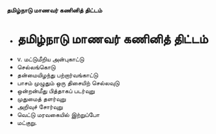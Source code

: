 **தமிழ்நாடு மாணவர் கணினித் திட்டம்**
- # தமிழ்நாடு மாணவர் கணினித் திட்டம்
- v. மட்டுமீறிய அன்புகாட்டு
- செல்லங்கொடு
- தன்மையிழந்து பற்றார்வங்காட்டு
- பாசம் முழுதும் ஒரு திசையிற் செல்லவுடு
- ஒன்றன்மீது பித்தாகப் படர்வுறு
- முதுமைத் தளர்வுறு
- அறிவுச் சோர்வுறு
- வெட்டு மரவகையில் இற்றுப்போ
- மட்குறு.

